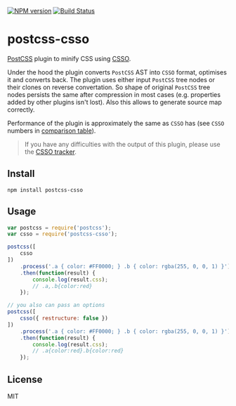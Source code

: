 [![NPM version](https://img.shields.io/npm/v/postcss-csso.svg)](https://www.npmjs.com/package/postcss-csso)
[![Build Status](https://travis-ci.org/lahmatiy/postcss-csso.svg?branch=master)](https://travis-ci.org/lahmatiy/postcss-csso)

# postcss-csso

[PostCSS](https://github.com/postcss/postcss) plugin to minify CSS using [CSSO](https://github.com/css/csso).

Under the hood the plugin converts `PostCSS` AST into `CSSO` format, optimises it and converts back. The plugin uses either input `PostCSS` tree nodes or their clones on reverse convertation. So shape of original `PostCSS` tree nodes persists the same after compression in most cases (e.g. properties added by other plugins isn't lost). Also this allows to generate source map correctly.

Performance of the plugin is approximately the same as `CSSO` has (see `CSSO` numbers in [comparison table](https://goalsmashers.github.io/css-minification-benchmark/)).

> If you have any difficulties with the output of this plugin, please use the [CSSO tracker](https://github.com/css/csso/issues).

## Install

```
npm install postcss-csso
```

## Usage

```js
var postcss = require('postcss');
var csso = require('postcss-csso');

postcss([
    csso
])
    .process('.a { color: #FF0000; } .b { color: rgba(255, 0, 0, 1) }')
    .then(function(result) {
        console.log(result.css);
        // .a,.b{color:red}
    });

// you also can pass an options
postcss([
    csso({ restructure: false })
])
    .process('.a { color: #FF0000; } .b { color: rgba(255, 0, 0, 1) }')
    .then(function(result) {
        console.log(result.css);
        // .a{color:red}.b{color:red}
    });
```

## License

MIT
